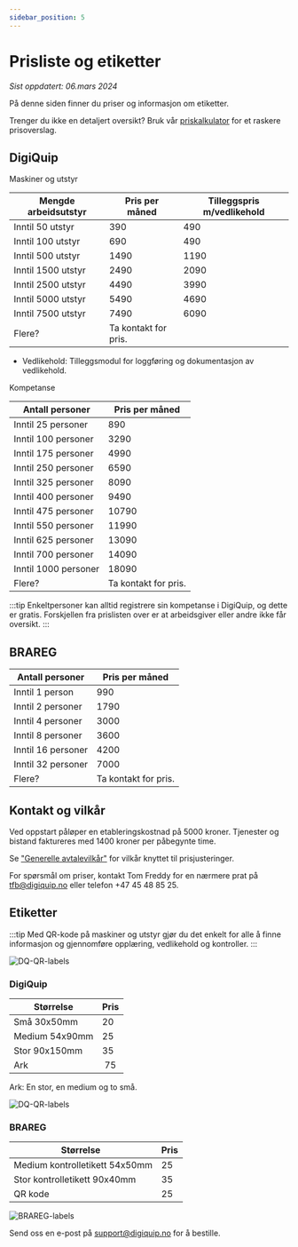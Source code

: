 ```yaml
---
sidebar_position: 5
---
```

# Prisliste og etiketter
*Sist oppdatert: 06.mars 2024*

På denne siden finner du priser og informasjon om etiketter.

Trenger du ikke en detaljert oversikt? Bruk vår [priskalkulator](https://digiquip.no/price) for et raskere prisoverslag.

## DigiQuip

Maskiner og utstyr 

Mengde arbeidsutstyr|Pris per måned| Tilleggspris m/vedlikehold|
|--|--|--|
|Inntil 50 utstyr|390|490|
|Inntil 100 utstyr|690|490|
|Inntil 500 utstyr|1490|1190|
|Inntil 1500 utstyr|2490|2090|
|Inntil 2500 utstyr|4490|3990|
|Inntil 5000 utstyr|5490|4690|
|Inntil 7500 utstyr|7490|6090|
|Flere?|Ta kontakt for pris.|||

+ Vedlikehold: Tilleggsmodul for loggføring og dokumentasjon av vedlikehold.

Kompetanse

Antall personer|Pris per måned|
|--------------|--|
|Inntil 25 personer|890|
|Inntil 100 personer|3290|
|Inntil 175 personer|4990|
|Inntil 250 personer|6590|
|Inntil 325 personer|8090|
|Inntil 400 personer|9490|
|Inntil 475 personer|10790|
|Inntil 550 personer|11990|
|Inntil 625 personer|13090|
|Inntil 700 personer|14090|
|Inntil 1000 personer|18090|
|Flere?|Ta kontakt for pris.|

:::tip
Enkeltpersoner kan alltid registrere sin kompetanse i DigiQuip, og dette er gratis. Forskjellen fra prislisten over er at arbeidsgiver eller andre ikke får oversikt.
:::

## BRAREG

Antall personer|Pris per måned|
|---------------|--|
|Inntil 1 person|990|
|Inntil 2 personer|1790|
|Inntil 4 personer|3000|
|Inntil 8 personer|3600|
|Inntil 16 personer|4200|
|Inntil 32 personer|7000|
|Flere?|Ta kontakt for pris.|

## Kontakt og vilkår

Ved oppstart påløper en etableringskostnad på 5000 kroner. Tjenester og bistand faktureres med 1400 kroner per påbegynte time.

Se ["Generelle avtalevilkår"](https://digiquip.no/docs/legal/terms#6-vederlag-og-betalingsbestemmelser) for vilkår knyttet til prisjusteringer.

For spørsmål om priser, kontakt Tom Freddy for en nærmere prat på tfb@digiquip.no eller telefon +47 45 48 85 25.

## Etiketter  

:::tip
Med QR-kode på maskiner og utstyr gjør du det enkelt for alle å finne informasjon og gjennomføre opplæring, vedlikehold og kontroller.
:::

![DQ-QR-labels](/img/scann-qr-code.jpg)

### DigiQuip

Størrelse     |Pris| 
| ------------|----|
| Små 30x50mm| 20|
| Medium 54x90mm | 25| 
| Stor 90x150mm| 35|
| Ark | 75| 

Ark: En stor, en medium og to små.

![DQ-QR-labels](/img/DQ-QR-labels.png)

### BRAREG

Størrelse      | Pris        | 
|--------------|------------ |
| Medium kontrolletikett 54x50mm|25| 
| Stor kontrolletikett 90x40mm|35|
| QR kode|25|

![BRAREG-labels](/img/BRAREG-labels.png)

Send oss en e-post på support@digiquip.no for å bestille.